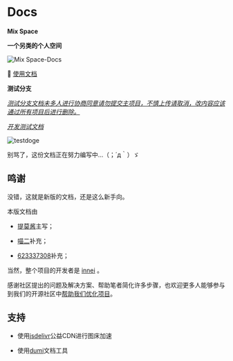 # Docs

**Mix Space**

**一个另类的个人空间**

![Mix Space-Docs](https://cdn.jsdelivr.net/gh/timochan-blog/docs@latest/docs/images/docs-home.png)



📖 [使用文档](https://mx-docs.shizuri.net/)

**测试分支**

*<u>测试分支文档未多人进行协商同意请勿提交主项目，不慎上传请取消，改内容应该通过所有项目后进行删除。</u>*

*[开发测试文档](https://docs.timochan.cn/)*

![testdoge](https://bkimg.cdn.bcebos.com/pic/241f95cad1c8a7867fc887856b09c93d71cf505f?x-bce-process=image/watermark,image_d2F0ZXIvYmFpa2UxNTA=,g_7,xp_5,yp_5/format,f_auto)

别骂了，这份文档正在努力编写中...（；´д｀）ゞ

## 鸣谢
没错，这就是新版的文档，还是这么新手向。

本版文档由

- [提莫酱](https://www.timochan.cn)主写；

- [喵二](https://www.miaoer.xyz)补充；

- [623337308](https://blog.cqsjyz.com)补充；

当然，整个项目的开发者是 [innei](https://innei.ren) 。

感谢社区提出的问题及解决方案、帮助笔者简化许多步骤，也欢迎更多人能够参与到我们的开源社区中[帮助我们优化项目](https://github.com/mx-space)。


## 支持
- 使用[jsdelivr](https://www.jsdelivr.com)公益CDN进行图床加速

- 使用[dumi](https://github.com/umijs/dumi)文档工具
